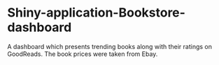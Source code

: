 # Shiny-application-Bookstore-dashboard

A dashboard which presents trending books along with their ratings on GoodReads. The book prices were taken from Ebay.
